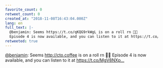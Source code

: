 ```yaml
---
favorite_count: 0
retweet_count: 0
created_at: "2018-11-08T16:43:04.000Z"
lang: en
full_text: |-
  @benjamin: Seems https://t.co/qKQG9rkWgL is on a roll rn 💪🤩
  Episode 4 is now available, and you can listen to it at https://t.co/MgV8NXp…
retweeted: true
---
```


[@benjamin](https://twitter.com/benjamin): Seems <http://cto.coffee> is on a
roll rn 💪🤩 Episode 4 is now available, and you can listen to it at
https://t.co/MgV8NXp…

